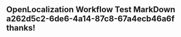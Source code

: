 <properties
ms.topic="hero-topic"
ms.test1="hero-topic"
ms.test2="test"/>

## OpenLocalization Workflow Test MarkDown a262d5c2-6de6-4a14-87c8-67a4ecb46a6f thanks!
<!--HONumber=Mar16_HO3-->
